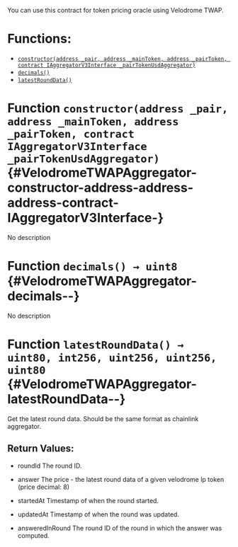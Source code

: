 You can use this contract for token pricing oracle using Velodrome TWAP.


# Functions:
- [`constructor(address _pair, address _mainToken, address _pairToken, contract IAggregatorV3Interface _pairTokenUsdAggregator)`](#VelodromeTWAPAggregator-constructor-address-address-address-contract-IAggregatorV3Interface-)
- [`decimals()`](#VelodromeTWAPAggregator-decimals--)
- [`latestRoundData()`](#VelodromeTWAPAggregator-latestRoundData--)



# Function `constructor(address _pair, address _mainToken, address _pairToken, contract IAggregatorV3Interface _pairTokenUsdAggregator)` {#VelodromeTWAPAggregator-constructor-address-address-address-contract-IAggregatorV3Interface-}
No description




# Function `decimals() → uint8` {#VelodromeTWAPAggregator-decimals--}
No description




# Function `latestRoundData() → uint80, int256, uint256, uint256, uint80` {#VelodromeTWAPAggregator-latestRoundData--}
Get the latest round data. Should be the same format as chainlink aggregator.



## Return Values:
- roundId The round ID.

- answer The price - the latest round data of a given velodrome lp token (price decimal: 8)

- startedAt Timestamp of when the round started.

- updatedAt Timestamp of when the round was updated.

- answeredInRound The round ID of the round in which the answer was computed.


